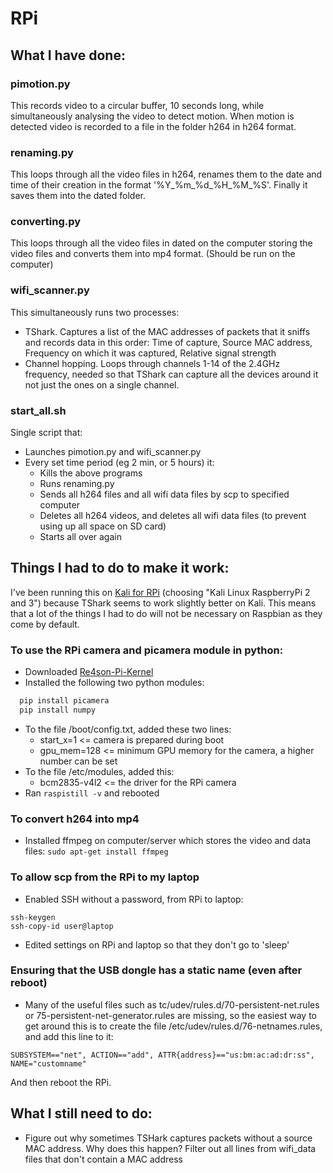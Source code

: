 # RPi
## What I have done:
### pimotion.py
This records video to a circular buffer, 10 seconds long, while simultaneously analysing the video to detect motion. When motion is detected video is recorded to a file in the folder h264 in h264 format.

### renaming.py
This loops through all the video files in h264, renames them to the date and time of their creation in the format '%Y_%m_%d_%H_%M_%S'. Finally it saves them into the dated folder.

### converting.py
This loops through all the video files in dated on the computer storing the video files and converts them into mp4 format. (Should be run on the computer)

### wifi_scanner.py
This simultaneously runs two processes:
- TShark. Captures a list of the MAC addresses of packets that it sniffs and records data in this order:
  Time of capture, Source MAC address, Frequency on which it was captured, Relative signal strength
- Channel hopping. Loops through channels 1-14 of the 2.4GHz frequency, needed so that TShark can capture all the devices around it not just the ones on a single channel.

### start_all.sh
Single script that:
- Launches pimotion.py and wifi_scanner.py
- Every set time period (eg 2 min, or 5 hours) it:
  - Kills the above programs
  - Runs renaming.py
  - Sends all h264 files and all wifi data files by scp to specified computer
  - Deletes all h264 videos, and deletes all wifi data files (to prevent using up all space on SD card)
  - Starts all over again

## Things I had to do to make it work:
I've been running this on [Kali for RPi](https://www.offensive-security.com/kali-linux-arm-images/) (choosing "Kali Linux RaspberryPi 2 and 3") because TShark seems to work slightly better on Kali. This means that a lot of the things I had to do will not be necessary on Raspbian as they come by default.

### To use the RPi camera and picamera module in python:
- Downloaded [Re4son-Pi-Kernel](https://re4son-kernel.com/re4son-pi-kernel/)
- Installed the following two python modules:
```python
  pip install picamera
  pip install numpy
```
- To the file /boot/config.txt, added these two lines:
  - start_x=1 <= camera is prepared during boot
  - gpu_mem=128 <= minimum GPU memory for the camera, a higher number can be set
- To the file /etc/modules, added this:
  - bcm2835-v4l2 <= the driver for the RPi camera
- Ran ```raspistill -v``` and rebooted

### To convert h264 into mp4
- Installed ffmpeg on computer/server which stores the video and data files:
```sudo apt-get install ffmpeg```

### To allow scp from the RPi to my laptop
- Enabled SSH without a password, from RPi to laptop:
```
ssh-keygen
ssh-copy-id user@laptop
```
- Edited settings on RPi and laptop so that they don't go to 'sleep'

### Ensuring that the USB dongle has a static name (even after reboot)
- Many of the useful files such as tc/udev/rules.d/70-persistent-net.rules or 75-persistent-net-generator.rules are missing, so the easiest way to get around this is to create the file /etc/udev/rules.d/76-netnames.rules, and add this line to it:
```
SUBSYSTEM=="net", ACTION=="add", ATTR{address}=="us:bm:ac:ad:dr:ss", NAME="customname"
```
And then reboot the RPi.

## What I still need to do:
- Figure out why sometimes TSHark captures packets without a source MAC address. Why does this happen? Filter out all lines from wifi_data files that don't contain a MAC address
